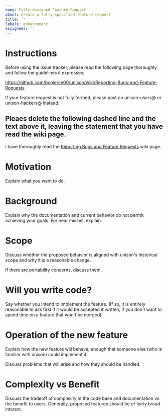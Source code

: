 ```yaml
---
name: Fully-designed Feature Request
about: Create a fully-specified feature request
title: ''
labels: enhancement
assignees: ''
---
```


# Instructions

Before using the issue tracker, please read the following page
thoroughly and follow the guidelines it expresses:

https://github.com/bcpierce00/unison/wiki/Reporting-Bugs-and-Feature-Requests

If your feature request is not fully formed, please post on
unison-users@ or unison-hackers@ instead.

Pleaes delete the following dashed line and the text above it, leaving the
statement that you have read the wiki page.
----------------------------------------
I have thoroughly read the [Reporting Bugs and Feature Requests](https://github.com/bcpierce00/unison/wiki/Reporting-Bugs-and-Feature-Requests) wiki page.

# Motivation

Explain what you want to do.

# Background

Explain why the documentation and current behavior do not permit
achieving your goals.  For near misses, explain.

# Scope

Discuss whether the proposed behavior is aligned with unison's historical scope and why it is a reasonable change.

If there are portability concerns, discuss them.

# Will you write code?

Say whether you intend to implement the feature.  (If so, it is
entirely reasonable to ask first if it would be accepted if written,
if you don't want to spend time on a feature that won't be merged).

# Operation of the new feature

Explain how the new feature will behave, enough that someone else (who
is familiar with unison) could implement it.

Discuss problems that will arise and how they should be handled.

# Complexity vs Benefit

Discuss the tradeoff of complexity in the code base and documentation
vs the benefit to users.  Generally, proposed features should be of
fairly broad interest.
